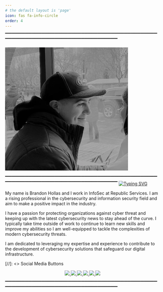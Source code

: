 ```yaml
---
# the default layout is 'page'
icon: fas fa-info-circle
order: 4
---
```


▔▔▔▔▔▔▔▔▔▔▔▔▔▔▔▔▔▔▔▔▔▔▔▔▔▔▔▔▔▔▔▔▔▔▔▔▔▔▔▔▔▔▔▔▔▔▔▔▔▔▔▔▔▔▔▔▔▔▔▔▔▔▔▔▔▔▔▔▔▔▔▔▔▔▔▔▔▔▔▔

![Hero Image](/assets/img/headers/About-Portrait.webp)

▔▔▔▔▔▔▔▔▔▔▔▔▔▔▔▔▔▔▔▔▔▔▔▔▔▔▔▔▔▔▔▔▔▔▔▔▔▔▔▔▔▔▔▔▔▔▔▔▔▔▔▔▔▔▔▔▔▔▔▔▔▔▔▔▔▔▔▔▔▔▔▔▔▔▔▔▔▔▔▔
[![Typing SVG](https://readme-typing-svg.demolab.com?font=SOURCE+SANS+PRO&weight=700&size=60&pause=1000&color=F7F7F7&center=true&vCenter=true&width=1573&height=100&lines=Hello+World!+%F0%9F%91%8B%F0%9F%8F%BB)](https://git.io/typing-svg)

My name is Brandon Hollas and I work in InfoSec at Republic Services. I am a rising professional in the cybersecurity and information security field and aim to make a positive impact in the industry.

I have a passion for protecting organizations against cyber threat and keeping up with the latest cybersecurity news to stay ahead of the curve. I typically take time outside of work to continue to learn new skills and improve my abilities so I am well-equipped to tackle the complexities of modern cybersecurity threats. 

I am dedicated to leveraging my expertise and experience to contribute to the development of cybersecurity solutions that safeguard our digital infrastructure.

[//]: <> Social Media Buttons

<div align="center">

  <a href="https://fazqix.github.io/" target="_blank">
     <img src="https://img.shields.io/badge/Portfolio-E60E0E?style=for-the-badge&logo=safari&logoColor=white" target="_blank" />
  </a>
  <a href="https://linkedin.com/in/brandon-hollas/" target="_blank">
    <img src="https://img.shields.io/badge/LinkedIn-0077B5?style=for-the-badge&logo=linkedin&logoColor=white" target="_blank" />
  </a>
   <a href="https://github.com/Fazqix" target="_blank">
     <img src="https://img.shields.io/badge/GitHub-570094?style=for-the-badge&logo=github&logoColor=white" target="_blank" />
  </a>
   <a href="https://twitter.com/Fazqix" target="_blank">
     <img src="https://img.shields.io/badge/Twitter-000000?style=for-the-badge&logo=X&logoColor=white" target="_blank" />
  </a>
  <a href="mailto:brandon.hollas@gmail.com">
    <img src="https://img.shields.io/badge/Gmail-E0E0E0?style=for-the-badge&logo=gmail&logoColor=red" />
  </a>
  <a href="  https://tryhackme.com/p/Fazqix" target="_blank">
    <img src="https://img.shields.io/badge/TryHackMe-79D200?style=for-the-badge&logo=tryhackme&logoColor=White" target="_blank" />
  </a>

</div>

▔▔▔▔▔▔▔▔▔▔▔▔▔▔▔▔▔▔▔▔▔▔▔▔▔▔▔▔▔▔▔▔▔▔▔▔▔▔▔▔▔▔▔▔▔▔▔▔▔▔▔▔▔▔▔▔▔▔▔▔▔▔▔▔▔▔▔▔▔▔▔▔▔▔▔▔▔▔▔▔
